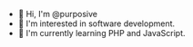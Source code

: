 - 👋 Hi, I'm @purposive
- 👀 I'm interested in software development.
- 🌱 I'm currently learning PHP and JavaScript.

